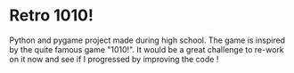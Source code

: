 # Retro 1010!
Python and pygame project made during high school. The game is inspired by the quite famous game "1010!".
It would be a great challenge to re-work on it now and see if I progressed by improving the code !
